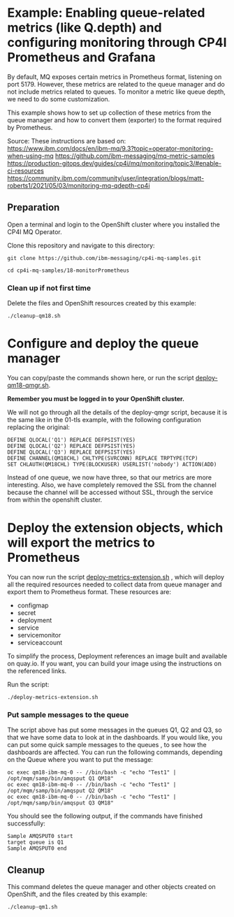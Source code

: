 # Example: Enabling queue-related metrics (like Q.depth) and configuring monitoring through CP4I Prometheus and Grafana

By default, MQ exposes certain metrics in Prometheus format, listening on port 5179. However, these metrics are related to the queue manager and do not include metrics related to queues. To monitor a metric like queue depth, we need to do some customization.

This example shows how to set up collection of these metrics from the queue manager and how to convert them (exporter) to the format required by Prometheus.

Source: These instructions are based on:
https://www.ibm.com/docs/en/ibm-mq/9.3?topic=operator-monitoring-when-using-mq
https://github.com/ibm-messaging/mq-metric-samples
https://production-gitops.dev/guides/cp4i/mq/monitoring/topic3/#enable-ci-resources
https://community.ibm.com/community/user/integration/blogs/matt-roberts1/2021/05/03/monitoring-mq-qdepth-cp4i

## Preparation

Open a terminal and login to the OpenShift cluster where you installed the CP4I MQ Operator.

Clone this repository and navigate to this directory:

```
git clone https://github.com/ibm-messaging/cp4i-mq-samples.git

```

```
cd cp4i-mq-samples/18-monitorPrometheus

```

### Clean up if not first time

Delete the files and OpenShift resources created by this example:

```
./cleanup-qm18.sh

```

# Configure and deploy the queue manager

You can copy/paste the commands shown here, or run the script [deploy-qm18-qmgr.sh](./deploy-qm18-qmgr.sh).

**Remember you must be logged in to your OpenShift cluster.**

We will not go through all the details of the deploy-qmgr script, because it is the same like in the 01-tls example, with the following configuration replacing the original:

```
DEFINE QLOCAL('Q1') REPLACE DEFPSIST(YES)
DEFINE QLOCAL('Q2') REPLACE DEFPSIST(YES)
DEFINE QLOCAL('Q3') REPLACE DEFPSIST(YES)
DEFINE CHANNEL(QM18CHL) CHLTYPE(SVRCONN) REPLACE TRPTYPE(TCP)
SET CHLAUTH(QM18CHL) TYPE(BLOCKUSER) USERLIST('nobody') ACTION(ADD)
```

Instead of one queue, we now have three, so that our metrics are more interesting. Also, we have completely removed the SSL from the channel because the channel will be accessed without SSL, through the service from within the openshift cluster.

# Deploy the extension objects, which will export the metrics to Prometheus

You can now run the script [deploy-metrics-extension.sh](./deploy-metrics-extension.sh) , which will deploy all the required resources needed to collect data from queue manager and export them to Prometheus format. These resources are:
- configmap
- secret
- deployment
- service
- servicemonitor
- serviceaccount

To simplify the process, Deployment references an image built and available on quay.io.
If you want, you can build your image using the instructions on the referenced links.

Run the script:

```
./deploy-metrics-extension.sh

```

### Put sample messages to the queue

The script above has put some messages in the queues Q1, Q2 and Q3, so that we have some data to look at in the dashboards.
If you would like, you can put some quick sample messages to the queues , to see how the dashboards are affected.
You can run the following commands, depending on the Queue where you want to put the message:

```
oc exec qm18-ibm-mq-0 -- //bin/bash -c "echo "Test1" | /opt/mqm/samp/bin/amqsput Q1 QM18"
oc exec qm18-ibm-mq-0 -- //bin/bash -c "echo "Test1" | /opt/mqm/samp/bin/amqsput Q2 QM18"
oc exec qm18-ibm-mq-0 -- //bin/bash -c "echo "Test1" | /opt/mqm/samp/bin/amqsput Q3 QM18"

```

You should see the following output, if the commands have finished successfully:

```
Sample AMQSPUT0 start
target queue is Q1
Sample AMQSPUT0 end
```

## Cleanup

This command deletes the queue manager and other objects created on OpenShift, and the files created by this example:

```
./cleanup-qm1.sh

```
